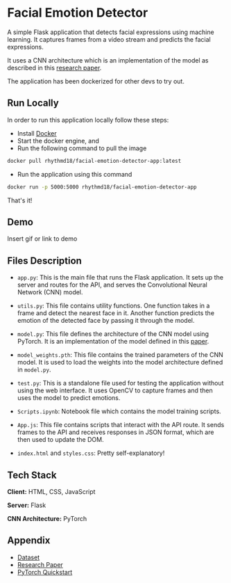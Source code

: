 
# Facial Emotion Detector

A simple Flask application that detects facial expressions using machine learning. It captures frames from a video stream and predicts the facial expressions.

It uses a CNN architecture which is an implementation of the model as described in this [research paper](https://arxiv.org/abs/1608.01041).

The application has been dockerized for other devs to try out.



## Run Locally
In order to run this application locally follow these steps:

- Install [Docker](https://www.docker.com/products/docker-desktop/)
- Start the docker engine, and
- Run the following command to pull the image

```bash
docker pull rhythmd18/facial-emotion-detector-app:latest
```
- Run the application using this command
```bash
docker run -p 5000:5000 rhythmd18/facial-emotion-detector-app
```
That's it!


## Demo

Insert gif or link to demo


## Files Description

- `app.py`: This is the main file that runs the Flask application. It sets up the server and routes for the API, and serves the Convolutional Neural Network (CNN) model.

- `utils.py`: This file contains utility functions. One function takes in a frame and detect the nearest face in it. Another function predicts the emotion of the detected face by passing it through the model.

- `model.py`: This file defines the architecture of the CNN model using PyTorch. It is an implementation of the model defined in this [paper](https://arxiv.org/abs/1608.01041).

- `model_weights.pth`: This file contains the trained parameters of the CNN model. It is used to load the weights into the model architecture defined in `model.py`.

- `test.py`: This is a standalone file used for testing the application without using the web interface. It uses OpenCV to capture frames and then uses the model to predict emotions.

- `Scripts.ipynb`: Notebook file which contains the model training scripts.

- `App.js`: This file contains scripts that interact with the API route. It sends frames to the API and receives responses in JSON format, which are then used to update the DOM.
- `index.html` and `styles.css`: Pretty self-explanatory!
## Tech Stack

**Client:** HTML, CSS, JavaScript

**Server:** Flask

**CNN Architecture:** PyTorch


## Appendix

 - [Dataset](https://www.kaggle.com/datasets/prilia/fer2013pluscleanedaugmballanced1)
 - [Research Paper](https://arxiv.org/abs/1608.01041)
 - [PyTorch Quickstart](https://pytorch.org/tutorials/beginner/basics/quickstart_tutorial.html)

